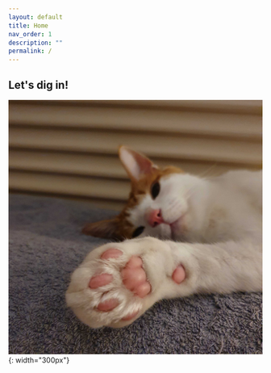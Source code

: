 ```yaml
---
layout: default
title: Home
nav_order: 1
description: ""
permalink: /
---
```


## Let's dig in!

![](/assets/images/lucky.jpg){: width="300px"}

